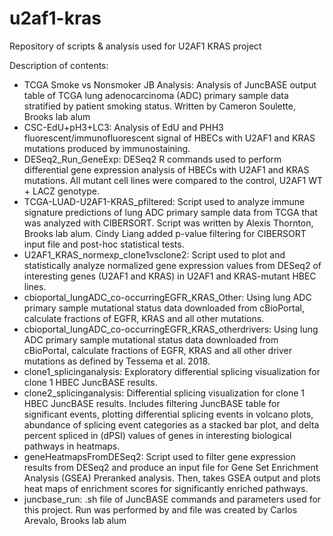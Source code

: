 # u2af1-kras
Repository of scripts &amp; analysis used for U2AF1 KRAS project

Description of contents:
* TCGA Smoke vs Nonsmoker  JB Analysis: Analysis of JuncBASE output table of TCGA lung adenocarcinoma (ADC) primary sample data stratified by patient smoking status. Written by Cameron Soulette, Brooks lab alum
* CSC-EdU+pH3+LC3: Analysis of EdU and PHH3 fluorescent/immunofluorescent signal of HBECs with U2AF1 and KRAS mutations produced by immunostaining.
* DESeq2_Run_GeneExp: DESeq2 R commands used to perform differential gene expression analysis of HBECs with U2AF1 and KRAS mutations. All mutant cell lines were compared to the control, U2AF1 WT + LACZ genotype. 
* TCGA-LUAD-U2AF1-KRAS_pfiltered: Script used to analyze immune signature predictions of lung ADC primary sample data from TCGA that was analyzed with CIBERSORT. Script was written by Alexis Thornton, Brooks lab alum. Cindy Liang added p-value filtering for CIBERSORT input file and post-hoc statistical tests.
* U2AF1_KRAS_normexp_clone1vsclone2: Script used to plot and statistically analyze normalized gene expression values from DESeq2 of interesting genes (U2AF1 and KRAS) in U2AF1 and KRAS-mutant HBEC lines. 
* cbioportal_lungADC_co-occurringEGFR_KRAS_Other: Using lung ADC primary sample mutational status data downloaded from cBioPortal, calculate fractions of EGFR, KRAS and all other mutations.
* cbioportal_lungADC_co-occurringEGFR_KRAS_otherdrivers: Using lung ADC primary sample mutational status data downloaded from cBioPortal, calculate fractions of EGFR, KRAS and all other driver mutations as defined by Tessema et al. 2018.
* clone1_splicinganalysis: Exploratory differential splicing visualization for clone 1 HBEC JuncBASE results.
* clone2_splicinganalysis: Differential splicing visualization for clone 1 HBEC JuncBASE results. Includes filtering JuncBASE table for significant events, plotting differential splicing events in volcano plots, abundance of splicing event categories as a stacked bar plot, and delta percent spliced in (dPSI) values of genes in interesting biological pathways in heatmaps. 
* geneHeatmapsFromDESeq2: Script used to filter gene expression results from DESeq2 and produce an input file for Gene Set Enrichment Analysis (GSEA) Preranked analysis. Then, takes GSEA output and plots heat maps of enrichment scores for significantly enriched pathways. 
* juncbase_run: .sh file of JuncBASE commands and parameters used for this project. Run was performed by and file was created by Carlos Arevalo, Brooks lab alum

